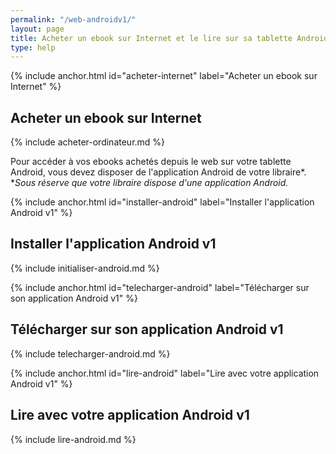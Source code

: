 ```yaml
---
permalink: "/web-androidv1/"
layout: page
title: Acheter un ebook sur Internet et le lire sur sa tablette Android (app v1)
type: help
---
```


{% include anchor.html id="acheter-internet" label="Acheter un ebook sur Internet" %}

## Acheter un ebook sur Internet

{% include acheter-ordinateur.md %}

Pour accéder à vos ebooks achetés depuis le web sur votre tablette Android, vous devez disposer de l'application Android de votre libraire*.
**Sous réserve que votre libraire dispose d'une application Android.*

{% include anchor.html id="installer-android" label="Installer l'application Android v1" %}

## Installer l'application Android v1

{% include initialiser-android.md %}

{% include anchor.html id="telecharger-android" label="Télécharger sur son application Android v1" %}

## Télécharger sur son application Android v1

{% include telecharger-android.md %}

{% include anchor.html id="lire-android" label="Lire avec votre application Android v1" %}

## Lire avec votre application Android v1

{% include lire-android.md %}
